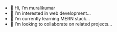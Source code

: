 - 👋 Hi, I’m muralikumar
- 👀 I’m interested in web development...
- 🌱 I’m currently learning MERN stack...
- 💞️ I’m looking to collaborate on related projects...


<!---
iammuralikumar/iammuralikumar is a ✨ special ✨ repository because its `README.md` (this file) appears on your GitHub profile.
You can click the Preview link to take a look at your changes.
- 📫 How to reach me ...
--->
